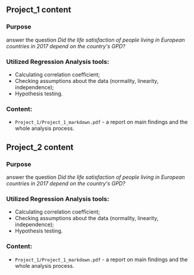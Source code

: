 ## Project_1 content
### Purpose
answer the question *Did the life satisfaction of people living in European countries in 2017 depend on the country's GPD?* 
### Utilized Regression Analysis tools:
- Calculating correlation coefficient;
- Checking assumptions about the data (normality, linearity, independence);
- Hypothesis testing. 
### Content:
- `Project_1/Project_1_markdown.pdf` - a report on main findings and the whole analysis process.

## Project_2 content
### Purpose
answer the question *Did the life satisfaction of people living in European countries in 2017 depend on the country's GPD?* 
### Utilized Regression Analysis tools:
- Calculating correlation coefficient;
- Checking assumptions about the data (normality, linearity, independence);
- Hypothesis testing. 
### Content:
- `Project_1/Project_1_markdown.pdf` - a report on main findings and the whole analysis process.
